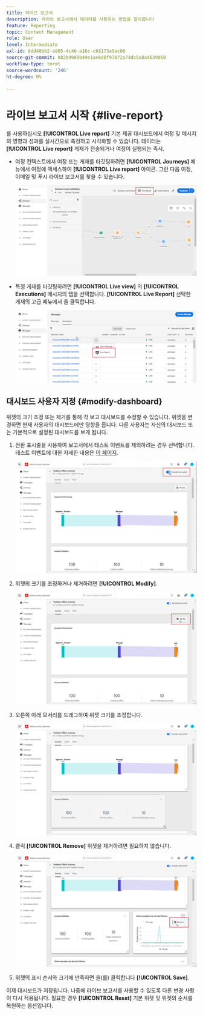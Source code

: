 ```yaml
---
title: 라이브 보고서
description: 라이브 보고서에서 데이터를 사용하는 방법을 알아봅니다
feature: Reporting
topic: Content Management
role: User
level: Intermediate
exl-id: 8dd48bb2-a805-4c46-a16c-c68173a9ac08
source-git-commit: 882b99d9b49e1ae6d0f97872a74dc5a8a4639050
workflow-type: tm+mt
source-wordcount: '246'
ht-degree: 0%

---
```


# 라이브 보고서 시작 {#live-report}

를 사용하십시오 **[!UICONTROL Live report]** 기본 제공 대시보드에서 여정 및 메시지의 영향과 성과를 실시간으로 측정하고 시각화할 수 있습니다.
데이터는 **[!UICONTROL Live report]** 게재가 전송되거나 여정이 실행되는 즉시.

* 여정 컨텍스트에서 여정 또는 게재를 타깃팅하려면 **[!UICONTROL Journeys]** 메뉴에서 여정에 액세스하여 **[!UICONTROL Live report]** 아이콘. 그런 다음 여정, 이메일 및 푸시 라이브 보고서를 찾을 수 있습니다.

   ![](assets/report_journey.png)

* 특정 게재를 타깃팅하려면 **[!UICONTROL Live view]** 의 **[!UICONTROL Executions]** 메시지의 탭을 선택합니다. **[!UICONTROL Live Report]** 선택한 게재의 고급 메뉴에서 을 클릭합니다.

   ![](assets/report_2.png)

## 대시보드 사용자 지정 {#modify-dashboard}

위젯의 크기 조정 또는 제거를 통해 각 보고 대시보드를 수정할 수 있습니다. 위젯을 변경하면 현재 사용자의 대시보드에만 영향을 줍니다. 다른 사용자는 자신의 대시보드 또는 기본적으로 설정된 대시보드를 보게 됩니다.

1. 전환 표시줄을 사용하여 보고서에서 테스트 이벤트를 제외하려는 경우 선택합니다. 테스트 이벤트에 대한 자세한 내용은 [이 페이지](../building-journeys/testing-the-journey.md).

   ![](assets/report_modify_6.png)

1. 위젯의 크기를 조정하거나 제거하려면 **[!UICONTROL Modify]**.

   ![](assets/report_modify_7.png)

1. 오른쪽 아래 모서리를 드래그하여 위젯 크기를 조정합니다.

   ![](assets/report_modify_8.png)

1. 클릭 **[!UICONTROL Remove]** 위젯을 제거하려면 필요하지 않습니다.

   ![](assets/report_modify_9.png)

1. 위젯의 표시 순서와 크기에 만족하면 을(를) 클릭합니다 **[!UICONTROL Save]**.

이제 대시보드가 저장됩니다. 나중에 라이브 보고서를 사용할 수 있도록 다른 변경 사항이 다시 적용됩니다. 필요한 경우 **[!UICONTROL Reset]** 기본 위젯 및 위젯의 순서를 복원하는 옵션입니다.
